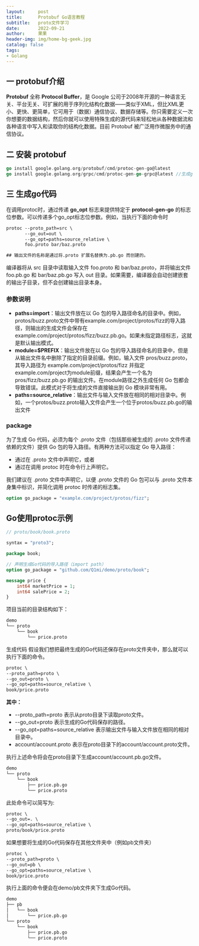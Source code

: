 ```yaml
---
layout:     post
title:      Protobuf Go语言教程
subtitle:   proto文件学习
date:       2022-09-21
author:     果果
header-img: img/home-bg-geek.jpg
catalog: false
tags:
- Golang
---
```


## 一 protobuf介绍

**Protobuf** 全称 **Protocol Buffer**，是 Google 公司于2008年开源的一种语言无关、平台无关、可扩展的用于序列化结构化数据——类似于XML，但比XML更小、更快、更简单，它可用于（数据）通信协议、数据存储等。你只需要定义一次你想要的数据结构，然后你就可以使用特殊生成的源代码来轻松地从各种数据流和各种语言中写入和读取你的结构化数据。目前 Protobuf 被广泛用作微服务中的通信协议。

## 二 安装 protobuf

```go
go install google.golang.org/protobuf/cmd/protoc-gen-go@latest
go install google.golang.org/grpc/cmd/protoc-gen-go-grpc@latest //生成grpc代码
```

## 三 生成go代码

在调用protoc时，通过传递 **go_opt** 标志来提供特定于 **protocol-gen-go** 的标志位参数。可以传递多个go_opt标志位参数。例如，当执行下面的命令时

```protobuf
protoc --proto_path=src \
	   --go_out=out \
 	   --go_opt=paths=source_relative \
	   foo.proto bar/baz.proto

## 输出文件的名称是通过将.proto 扩展名替换为.pb.go 而创建的。
```

编译器将从 src 目录中读取输入文件 foo.proto 和 bar/baz.proto，并将输出文件 foo.pb.go 和 bar/baz.pb.go 写入 out 目录。如果需要，编译器会自动创建嵌套的输出子目录，但不会创建输出目录本身。

### 参数说明
- **paths=import**：输出文件放在以 Go 包的导入路径命名的目录中。例如，protos/buzz.proto文件中带有example.com/project/protos/fizz的导入路径，则输出的生成文件会保存在example.com/project/protos/fizz/buzz.pb.go。如果未指定路径标志，这就是默认输出模式。
- **module=$PREFIX**：输出文件放在以 Go 包的导入路径命名的目录中，但是从输出文件名中删除了指定的目录前缀。例如，输入文件 pros/buzz.proto，其导入路径为 example.com/project/protos/fizz 并指定example.com/project为module前缀，结果会产生一个名为 pros/fizz/buzz.pb.go 的输出文件。在module路径之外生成任何 Go 包都会导致错误。此模式对于将生成的文件直接输出到 Go 模块非常有用。
- **paths=source_relative**：输出文件与输入文件放在相同的相对目录中。例如，一个protos/buzz.proto输入文件会产生一个位于protos/buzz.pb.go的输出文件

### package

为了生成 Go 代码，必须为每个 .proto 文件（包括那些被生成的 .proto 文件传递依赖的文件）提供 Go 包的导入路径。有两种方法可以指定 Go 导入路径：

- 通过在 .proto 文件中声明它，或者
- 通过在调用 protoc 时在命令行上声明它。

我们建议在 .proto 文件中声明它，以便 .proto 文件的 Go 包可以与 .proto 文件本身集中标识，并简化调用 protoc 时传递的标志集。

```protobuf
option go_package = "example.com/project/protos/fizz";
```

## Go使用protoc示例

```protobuf
// proto/book/book.proto

syntax = "proto3";

package book;

// 声明生成Go代码的导入路径（import path）
option go_package = "github.com/Q1mi/demo/proto/book";

message price {
    int64 marketPrice = 1;
    int64 salePrice = 2;
}
```

项目当前的目录结构如下：
```protobuf
demo
└── proto
    └── book
        └── price.proto
```

生成代码
假设我们想把最终生成的Go代码还保存在proto文件夹中，那么就可以执行下面的命令。

```protobuf
protoc \
--proto_path=proto \
--go_out=proto \
--go_opt=paths=source_relative \
book/price.proto
```

**其中：**

- --proto_path=proto 表示从proto目录下读取proto文件。
- --go_out=proto 表示生成的Go代码保存的路径。
- --go_opt=paths=source_relative 表示输出文件与输入文件放在相同的相对目录中。
- account/account.proto 表示在proto目录下的account/account.proto文件。

执行上述命令将会在proto目录下生成account/account.pb.go文件。

```protobuf
demo
└── proto
    └── book
        ├── price.pb.go
        └── price.proto
```

此处命令可以简写为:
```protobuf
protoc \
--go_out=. \
--go_opt=paths=source_relative \
proto/book/price.proto
```

如果想要将生成的Go代码保存在其他文件夹中（例如pb文件夹）
```protobuf
protoc \
--proto_path=proto \
--go_out=pb \
--go_opt=paths=source_relative \
book/price.proto
```

执行上面的命令便会在demo/pb文件夹下生成Go代码。
```protobuf
demo
├── pb
│   └── book
│       └── price.pb.go
└── proto
    └── book
        ├── price.pb.go
        └── price.proto
```